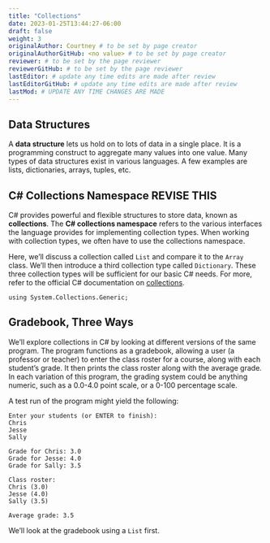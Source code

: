 ```yaml
---
title: "Collections"
date: 2023-01-25T13:44:27-06:00
draft: false
weight: 3
originalAuthor: Courtney # to be set by page creator
originalAuthorGitHub: <no value> # to be set by page creator
reviewer: # to be set by the page reviewer
reviewerGitHub: # to be set by the page reviewer
lastEditor: # update any time edits are made after review
lastEditorGitHub: # update any time edits are made after review
lastMod: # UPDATE ANY TIME CHANGES ARE MADE
---
```


## Data Structures
A **data structure** lets us hold on to lots of data in a single place. It is a programming construct to aggregate many values into one value. Many types of data structures exist in various languages. A few examples are lists, dictionaries, arrays, tuples, etc.

## C# Collections Namespace  REVISE THIS
C# provides powerful and flexible structures to store data, known as **collections**. The **C# collections namespace** refers to the various interfaces the language provides for implementing collection types.  When working with collection types, we often have to use the collections namespace.  

Here, we’ll discuss a collection called `List` and compare it to the `Array` class. We’ll then introduce a third collection type called `Dictionary`. These three collection types will be sufficient for our basic C# needs. For more, refer to the official C# documentation on [collections](https://learn.microsoft.com/en-us/dotnet/csharp/programming-guide/concepts/collections).

```
using System.Collections.Generic;
``` 



## Gradebook, Three Ways
We’ll explore collections in C# by looking at different versions of the same program. The program functions as a gradebook, allowing a user (a professor or teacher) to enter the class roster for a course, along with each student’s grade. It then prints the class roster along with the average grade. In each variation of this program, the grading system could be anything numeric, such as a 0.0-4.0 point scale, or a 0-100 percentage scale.

A test run of the program might yield the following:

```
Enter your students (or ENTER to finish):
Chris
Jesse
Sally

Grade for Chris: 3.0
Grade for Jesse: 4.0
Grade for Sally: 3.5

Class roster:
Chris (3.0)
Jesse (4.0)
Sally (3.5)

Average grade: 3.5
```

We’ll look at the gradebook using a `List` first.



